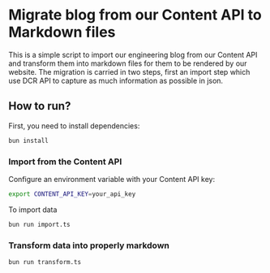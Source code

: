 # Migrate blog from our Content API to Markdown files

This is a simple script to import our engineering blog from our Content API and transform them into markdown files for them to be rendered by our website.
The migration is carried in two steps, first an import step which use DCR API to capture as much information as possible in json.

## How to run?

First, you need to install dependencies:

```bash
bun install
```

### Import from the Content API

Configure an environment variable with your Content API key:

```bash
export CONTENT_API_KEY=your_api_key
```

To import data 

```bash
bun run import.ts
```

### Transform data into properly markdown

```bash
bun run transform.ts
```
